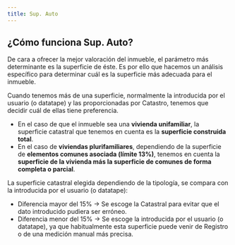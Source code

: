 ```yaml
---
title: Sup. Auto
---
```

## ¿Cómo funciona Sup. Auto?

De cara a ofrecer la mejor valoración del inmueble, el parámetro más determinante es la superficie de éste. Es por ello que hacemos un análisis específico para determinar cuál es la superficie más adecuada para el inmueble.

Cuando tenemos más de una superficie, normalmente la introducida por el usuario (o datatape) y las proporcionadas por Catastro, tenemos que decidir cuál de ellas tiene preferencia. 

* En el caso de que el inmueble sea una **vivienda unifamiliar**, la superficie catastral que tenemos en cuenta es la **superficie construida total**.
* En el caso de **viviendas plurifamiliares**, dependiendo de la superficie de **elementos comunes asociada (límite 13%)**, tenemos en cuenta la **superficie de la vivienda más la superficie de comunes de forma completa o parcial**.

La superficie catastral elegida dependiendo de la tipología, se compara con la introducida por el usuario (o datatape):

* Diferencia mayor del 15% → Se escoge la Catastral para evitar que el dato introducido pudiera ser erróneo.
* Diferencia menor del 15% → Se escoge la introducida por el usuario (o datatape), ya que habitualmente esta superficie puede venir de Registro o de una medición manual más precisa.
